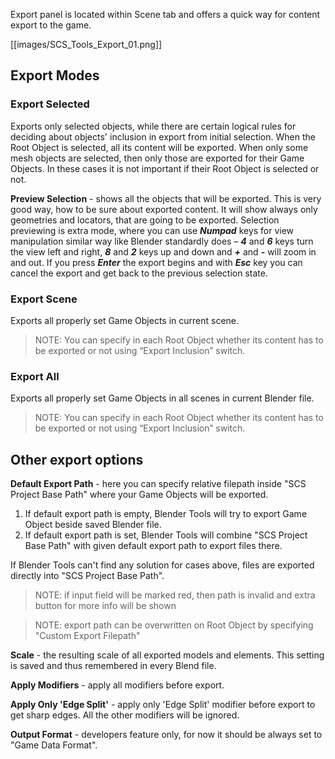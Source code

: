 Export panel is located within Scene tab and offers a quick way for content export to the game.

[[images/SCS_Tools_Export_01.png]]

## Export Modes

### Export Selected

Exports only selected objects, while there are certain logical rules for deciding about objects' inclusion in export from initial selection. When the Root Object is selected, all its content will be exported. When only some mesh objects are selected, then only those are exported for their Game Objects. In these cases it is not important if their Root Object is selected or not.

**Preview Selection** - shows all the objects that will be exported. This is very good way, how to be sure about exported content. It will show always only geometries and locators, that are going to be exported. Selection previewing is extra mode, where you can use ***Numpad*** keys for view manipulation similar way like Blender standardly does – ***4*** and ***6*** keys turn the view left and right, ***8*** and ***2*** keys up and down and ***+*** and ***-*** will zoom in and out. If you press ***Enter*** the export begins and with ***Esc*** key you can cancel the export and get back to the previous selection state.


### Export Scene

Exports all properly set Game Objects in current scene. 
> NOTE: You can specify in each Root Object whether its content has to be exported or not using “Export Inclusion” switch.


### Export All

Exports all properly set Game Objects in all scenes in current Blender file.
> NOTE: You can specify in each Root Object whether its content has to be exported or not using “Export Inclusion” switch.


## Other export options

**Default Export Path** - here you can specify relative filepath inside "SCS Project Base Path" where your Game Objects will be exported. 

1. If default export path is empty, Blender Tools will try to export Game Object beside saved Blender file.
2. If default export path is set, Blender Tools will combine "SCS Project Base Path" with given default export path to export files there.
   
If Blender Tools can't find any solution for cases above, files are exported directly into "SCS Project Base Path".

> NOTE: if input field will be marked red, then path is invalid and extra button for more info will be shown

> NOTE: export path can be overwritten on Root Object by specifying "Custom Export Filepath"


**Scale** - the resulting scale of all exported models and elements. This setting is saved and thus remembered in every Blend file.


**Apply Modifiers** - apply all modifiers before export.


**Apply Only 'Edge Split'** - apply only 'Edge Split' modifier before export to get sharp edges. All the other modifiers will be ignored.

**Output Format** - developers feature only, for now it should be always set to "Game Data Format".
